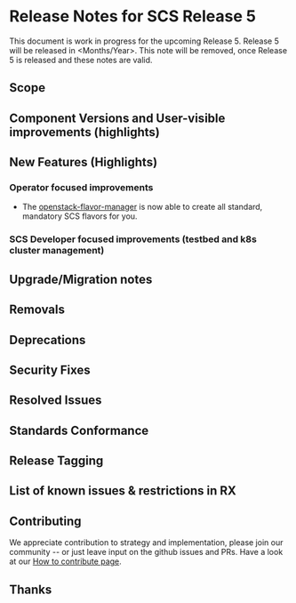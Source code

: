 # Release Notes for SCS Release 5

This document is work in progress for the upcoming Release 5.
Release 5 will be released in <Months/Year>.
This note will be removed, once Release 5 is released and these notes are valid.

## Scope

## Component Versions and User-visible improvements (highlights)

## New Features (Highlights)

### Operator focused improvements

- The [openstack-flavor-manager](https://github.com/osism/openstack-flavor-manager) is now able to create all standard, mandatory SCS flavors for you.

### SCS Developer focused improvements (testbed and k8s cluster management)

## Upgrade/Migration notes

## Removals

## Deprecations

## Security Fixes

## Resolved Issues

## Standards Conformance

## Release Tagging

## List of known issues & restrictions in RX

## Contributing

We appreciate contribution to strategy and implementation, please join
our community -- or just leave input on the github issues and PRs.
Have a look at our [How to contribute page](https://scs.community/contribute/).

## Thanks
